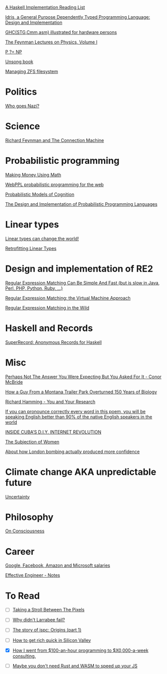 [A Haskell Implementation Reading List](http://www.stephendiehl.com/posts/essential_compilers.html)

[Idris, a General Purpose Dependently Typed Programming Language: Design and Implementation](https://eb.host.cs.st-andrews.ac.uk/drafts/impldtp.pdf)

[GHC(STG,Cmm,asm) illustrated for hardware persons](http://takenobu-hs.github.io/downloads/haskell_ghc_illustrated.pdf)

[The Feynman Lectures on Physics, Volume I](http://www.feynmanlectures.caltech.edu/I_01.html)

[P ?= NP](http://www.scottaaronson.com/papers/pnp.pdf)

[Unsong book](http://unsongbook.com/)

[Managing ZFS filesystem](https://pthree.org/2012/12/18/zfs-administration-part-xi-compression-and-deduplication/)

# Politics

[Who goes Nazi?](http://harpers.org/archive/1941/08/who-goes-nazi/3/)

# Science

[Richard Feynman and The Connection Machine](http://blog.longnow.org/02017/02/08/richard-feynman-and-the-connection-machine/)

# Probabilistic programming

[Making Money Using Math](http://queue.acm.org/detail.cfm?id=3055303)

[WebPPL probabilistic programming for the web](http://webppl.org/)

[Probabilistic Models of Cognition](https://probmods.org/)

[The Design and Implementation of Probabilistic Programming Languages](http://dippl.org/)

# Linear types

[Linear types can change the world!](https://pdfs.semanticscholar.org/4106/dd3be01f1283f80a8260420138d6ee874753.pdf)

[Retrofitting Linear Types](https://www.reddit.com/r/haskell/comments/5z3ue9/retrofitting_linear_types_pdf/)

# Design and implementation of RE2

[Regular Expression Matching Can Be Simple And Fast (but is slow in Java, Perl, PHP, Python, Ruby, ...)](https://swtch.com/~rsc/regexp/regexp1.html)

[Regular Expression Matching: the Virtual Machine Approach](https://swtch.com/~rsc/regexp/regexp2.html)

[Regular Expression Matching in the Wild](https://swtch.com/~rsc/regexp/regexp3.html)

# Haskell and Records

[SuperRecord: Anonymous Records for Haskell](https://www.athiemann.net/2017/07/02/superrecord.html)

# Misc

[Perhaps Not The Answer You Were Expecting But You Asked For It - Conor McBride](https://personal.cis.strath.ac.uk/conor.mcbride/so-pigworker.pdf)

[How a Guy From a Montana Trailer Park Overturned 150 Years of Biology](https://www.theatlantic.com/science/archive/2016/07/how-a-guy-from-a-montana-trailer-park-upturned-150-years-of-biology/491702/)

[Richard Hamming - You and Your Research](http://www.cs.virginia.edu/~robins/YouAndYourResearch.html)

[If you can pronounce correctly every word in this poem, you will be speaking English better than 90% of the native English speakers in the world](https://spelling.wordpress.com/2007/09/05/english-pronunciation/)

[INSIDE CUBA’S D.I.Y. INTERNET REVOLUTION](https://www.wired.com/2017/07/inside-cubas-diy-internet-revolution/)

[The Subjection of Women](http://www.earlymoderntexts.com/assets/pdfs/mill1869.pdf)

[About how London bombing actually produced more confidence](https://thomlangford.com/2015/05/27/direct-hit-near-miss-or-remote-miss-why-you-are-more-confident-than-you-should-be/)

# Climate change AKA unpredictable future

[Uncertainty](https://medium.com/@czerski/uncertainty-or-about-the-tail-of-the-dragon-eb28f85eed99)

# Philosophy

[On Consciousness](http://www.nybooks.com/topics/on-consciousness/)

# Career

[Google, Facebook, Amazon and Microsoft salaries](https://blog.step.com/2016/04/08/an-open-source-project-for-tech-salaries/)

[Effective Engineer - Notes](https://gist.github.com/rondy/af1dee1d28c02e9a225ae55da2674a6f)

# To Read

- [ ] [Taking a Stroll Between The Pixels](https://blog.demofox.org/2018/04/23/taking-a-stroll-between-the-pixels/)

- [ ] [Why didn't Larrabee fail?](http://tomforsyth1000.github.io/blog.wiki.html#%5B%5BWhy%20didn%27t%20Larrabee%20fail%3F%5D%5D)

- [ ] [The story of ispc: Origins (part 1)](http://pharr.org/matt/blog/2018/04/18/ispc-origins.html)

- [ ] [How to get rich quick in Silicon Valley](https://www.theguardian.com/news/2018/apr/17/get-rich-quick-silicon-valley-startup-billionaire-techie)

- [x] [How I went from $100-an-hour programming to $X0,000-a-week consulting.](https://training.kalzumeus.com/newsletters/archive/consulting_1)

- [ ] [Maybe you don't need Rust and WASM to speed up your JS](https://mrale.ph/blog/2018/02/03/maybe-you-dont-need-rust-to-speed-up-your-js.html)
